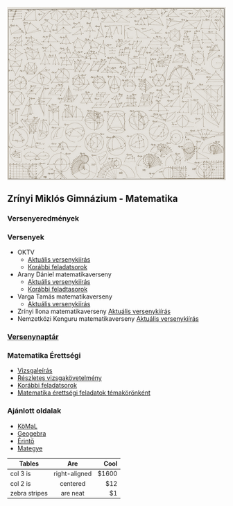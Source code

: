 <p><img src="./dokumentumok/kezdokep.jpg" align="middle"> </p>

## Zrínyi Miklós Gimnázium  - Matematika

### Versenyeredmények

### Versenyek

- OKTV
  - [Aktuális versenykiírás](https://www.oktatas.hu/pub_bin/dload/kozoktatas/tanulmanyi_versenyek/oktv/oktv2017_2018_vk/119_matematika_1718.pdf)
  - [Korábbi feladatsorok](https://www.oktatas.hu/kozneveles/tanulmanyi_versenyek/oktv_kereteben/versenyfeladatok_javitasi_utmutatok)
- Arany Dániel matematikaverseny
  - [Aktuális versenykiírás](http://www.bolyai.hu/AD_2017_2018_versenykiiras.pdf)
  - [Korábbi feladtasorok](http://www.bolyai.hu/aranydaniel.htm)
- Varga Tamás matematikaverseny
  - [Aktuális versenykiírás](http://www.mategye.hu/download/varga/kiiras_2018.pdf)
- Zrínyi Ilona matematikaverseny
     [Aktuális versenykiírás](http://www.mategye.hu/download/zrinyi/kiiras_2018.pdf)
- Nemzetközi Kenguru matematikaverseny
     [Aktuális versenykiírás](https://zalamat.hu/)

### [Versenynaptár](versenyek)

### Matematika Érettségi

- [Vizsgaleírás](https://www.oktatas.hu/pub_bin/dload/kozoktatas/erettsegi/vizsgakovetelmenyek2017/matematika_vl_2017.pdf)
- [Részletes vizsgakövetelmény](https://www.oktatas.hu/pub_bin/dload/kozoktatas/erettsegi/vizsgakovetelmenyek2017/matematika_vk_2017.pdf)
- [Korábbi feladatsorok]( https://www.oktatas.hu/kozneveles/erettsegi/feladatsorok_vizsgatargyankent/!DARI_ErettsegiFeladatsorok/oh.php?id=erett_ut_reszlet)
- [Matematika érettségi feladatok témakörönként]( http://www.studiumgenerale.hu/hu-Hu/erettsegik-temakor-szerint)

### Ajánlott oldalak
  - [KöMaL](https://www.komal.hu/info/bemutatkozas.h.shtml) 
  - [Geogebra](https://www.geogebra.org/?lang=hu)
  - [Érintő](http://www.ematlap.hu/)
  - [Mategye]( http://www.mategye.hu/)

| Tables        | Are           | Cool  |
| ------------- |:-------------:| -----:|
| col 3 is      | right-aligned | $1600 |
| col 2 is      | centered      |   $12 |
| zebra stripes | are neat      |    $1 |

